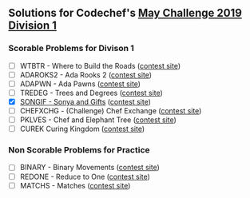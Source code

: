 ## Solutions for Codechef's [May Challenge 2019 Division 1](https://www.codechef.com/MAY19A)

### Scorable Problems for Divison 1

- [ ] WTBTR - Where to Build the Roads ([contest site](https://www.codechef.com/MAY19A/problems/WTBTR))
- [ ] ADAROKS2 - Ada Rooks 2 ([contest site](https://www.codechef.com/MAY19A/problems/ADAROKS2))
- [ ] ADAPWN - Ada Pawns ([contest site](https://www.codechef.com/MAY19A/problems/ADAPWN))
- [ ] TREDEG - Trees and Degrees ([contest site](https://www.codechef.com/MAY19A/problems/TREDEG))
- [X] [SONGIF - Sonya and Gifts](songif.cc) ([contest site](https://www.codechef.com/MAY19A/problems/SONGIF))
- [ ] CHEFXCHG - (Challenge) Chef Exchange ([contest site](https://www.codechef.com/MAY19A/problems/CHEFXCHG))
- [ ] PKLVES - Chef and Elephant Tree ([contest site](https://www.codechef.com/MAY19A/problems/PKLVES))
- [ ] CUREK Curing Kingdom ([contest site](https://www.codechef.com/MAY19A/problems/CUREK))

### Non Scorable Problems for Practice

- [ ] BINARY - Binary Movements ([contest site](https://www.codechef.com/MAY19A/problems/BINARY))
- [ ] REDONE - Reduce to One ([contest site](https://www.codechef.com/MAY19A/problems/REDONE))
- [ ] MATCHS - Matches ([contest site](https://www.codechef.com/MAY19A/problems/MATCHS))
